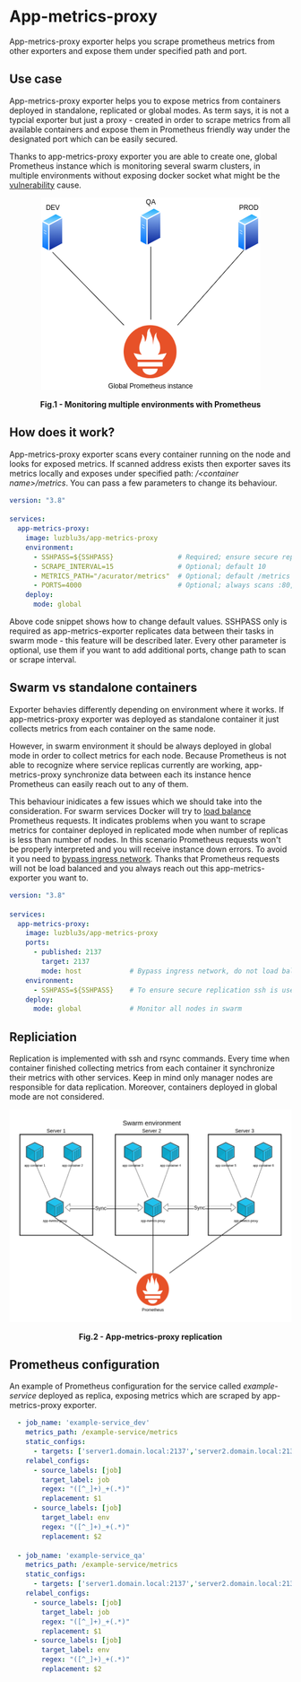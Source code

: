 # App-metrics-proxy
App-metrics-proxy exporter helps you scrape prometheus metrics from other exporters and expose them under specified path and port.


## Use case
App-metrics-proxy exporter helps you to expose metrics from containers deployed in standalone, replicated or global modes. As term says, it is not a typcial exporter but just a proxy - created in order to scrape metrics from all available containers and expose them in Prometheus friendly way under the designated port which can be easily secured.

Thanks to app-metrics-proxy exporter you are able to create one, global Prometheus instance which is monitoring several swarm clusters, in multiple environments without exposing docker socket what might be the [vulnerability](https://docs.docker.com/engine/security/#docker-daemon-attack-surface) cause.

<p align="center">
    <img src="img/global-prom-instance.png"/>
    <figcaption align = "center"><b>Fig.1 - Monitoring multiple environments with Prometheus</b></figcaption>
</p>
 

## How does it work?
App-metrics-proxy exporter scans every container running on the node and looks for exposed metrics. If scanned address exists then exporter saves its metrics locally and exposes under specified path: */\<container name\>/metrics*. You can pass a few parameters to change its behaviour.

```yaml
version: "3.8"

services:
  app-metrics-proxy:
    image: luzblu3s/app-metrics-proxy
    environment:
      - SSHPASS=${SSHPASS}                # Required; ensure secure replication
      - SCRAPE_INTERVAL=15                # Optional; default 10
      - METRICS_PATH="/acurator/metrics"  # Optional; default /metrics
      - PORTS=4000                        # Optional; always scans :80, :8080 and :9100
    deploy:
      mode: global   
```
Above code snippet shows how to change default values. SSHPASS only is required as app-metrics-exporter replicates data between their tasks in swarm mode - this feature will be described later.
Every other parameter is optional, use them if you want to add additional ports, change path to scan or scrape interval.

## Swarm vs standalone containers
Exporter behavies differently depending on environment where it works. If app-metrics-proxy exporter was deployed as standalone container it just collects metrics from each container on the same node. 

However, in swarm environment it should be always deployed in global mode in order to collect metrics for each node. Because Prometheus is not able to recognize where service replicas currently are working, app-metrics-proxy synchronize data between each its instance hence Prometheus can easily reach out to any of them.

This behaviour inidicates a few issues which we should take into the consideration. For swarm services Docker will try to [load balance](https://docs.docker.com/engine/swarm/key-concepts/#load-balancing) Prometheus requests. It indicates problems when you want to scrape metrics for container deployed in replicated mode when number of replicas is less than number of nodes. In this scenario Prometheus requests won't be properly interpreted and you will receive instance down errors. To avoid it you need to [bypass ingress network](https://docs.docker.com/network/overlay/#bypass-the-routing-mesh-for-a-swarm-service).
Thanks that Prometheus requests will not be load balanced and you always reach out this app-metrics-exporter you want to.

```yaml
version: "3.8"

services:
  app-metrics-proxy:
    image: luzblu3s/app-metrics-proxy
    ports: 
      - published: 2137
        target: 2137
        mode: host            # Bypass ingress network, do not load balance traffic
    environment:
      - SSHPASS=${SSHPASS}    # To ensure secure replication ssh is used
    deploy:
      mode: global            # Monitor all nodes in swarm
```

## Repliciation
Replication is implemented with ssh and rsync commands. Every time when container finished collecting metrics from each container it synchronize their metrics with other services. Keep in mind only manager nodes are responsible for data replication. Moreover, containers deployed in global mode are not considered.

<p align="center">
    <img src="img/replication.png"/>
    <figcaption align = "center"><b>Fig.2 - App-metrics-proxy replication</b></figcaption>
</p>

## Prometheus configuration
An example of Prometheus configuration for the service called *example-service* deployed as replica, exposing metrics which are scraped by app-metrics-proxy exporter. 

```yaml
  - job_name: 'example-service_dev'
    metrics_path: /example-service/metrics
    static_configs:
      - targets: ['server1.domain.local:2137','server2.domain.local:2137']
    relabel_configs:
      - source_labels: [job]
        target_label: job
        regex: "([^_]+)_+(.*)"
        replacement: $1
      - source_labels: [job]
        target_label: env
        regex: "([^_]+)_+(.*)"
        replacement: $2

  - job_name: 'example-service_qa'
    metrics_path: /example-service/metrics
    static_configs:
      - targets: ['server1.domain.local:2137','server2.domain.local:2137']
    relabel_configs:
      - source_labels: [job]
        target_label: job
        regex: "([^_]+)_+(.*)"
        replacement: $1
      - source_labels: [job]
        target_label: env
        regex: "([^_]+)_+(.*)"
        replacement: $2
```
